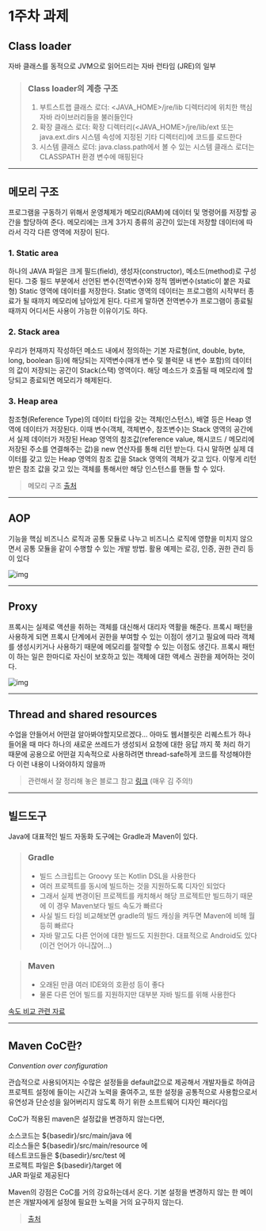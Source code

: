 # 1주차 과제

## Class loader

자바 클래스를 동적으로 JVM으로 읽어드리는 자바 런타임 (JRE)의 일부

>### Class loader의 계층 구조
>
>1. 부트스트랩 클래스 로더: <JAVA_HOME>/jre/lib 디렉터리에 위치한 핵심 자바 라이브러리들을 불러들인다
>2. 확장 클래스 로더: 확장 디렉터리(<JAVA_HOME>/jre/lib/ext 또는 java.ext.dirs 시스템 속성에 지정된 기타 디렉터리)에 코드를 로드한다
>3. 시스템 클래스 로더: java.class.path에서 볼 수 있는 시스템 클래스 로더는 CLASSPATH 환경 변수에 매핑된다

---

## 메모리 구조

프로그램을 구동하기 위해서 운영체제가 메모리(RAM)에 데이터 및 명령어를 저장할 공간을 할당하여 준다. 메모리에는 크게 3가지 종류의 공간이 있는데 저장할 데이터에 따라서 각각 다른 영역에 저장이 된다.

### 1. Static area

 하나의 JAVA 파일은 크게 필드(field), 생성자(constructor), 메소드(method)로 구성된다. 그중 필드 부분에서 선언된 변수(전역변수)와 정적 멤버변수(static이 붙은 자료형) Static 영역에 데이터를 저장한다. Static 영역의 데이터는 프로그램의 시작부터 종료가 될 때까지 메모리에 남아있게 된다. 다르게 말하면 전역변수가 프로그램이 종료될 때까지 어디서든 사용이 가능한 이유이기도 하다.

### 2. Stack area

우리가 현재까지 작성하던 메소드 내에서 정의하는 기본 자료형(int, double, byte, long, boolean 등)에 해당되는 지역변수(매개 변수 및 블럭문 내 변수 포함)의 데이터의 값이 저장되는 공간이 Stack(스택) 영역이다. 해당 메소드가 호출될 때 메모리에 할당되고 종료되면 메모리가 해제된다.

### 3. Heap area

참조형(Reference Type)의 데이터 타입을 갖는 객체(인스턴스), 배열 등은 Heap 영역에 데이터가 저장된다. 이때 변수(객체, 객체변수, 참조변수)는 Stack 영역의 공간에서 실제 데이터가 저장된 Heap 영역의 참조값(reference value, 해시코드 / 메모리에 저장된 주소를 연결해주는 값)을 new 연산자를 통해 리턴 받는다. 다시 말하면 실제 데이터를 갖고 있는 Heap 영역의 참조 값을 Stack 영역의 객체가 갖고 있다. 이렇게 리턴 받은 참조 값을 갖고 있는 객체를 통해서만 해당 인스턴스를 핸들 할 수 있다.

> 메모리 구조 [출처](http://blog.naver.com/PostView.nhn?blogId=heartflow89&logNo=220954420688)

---

## AOP

기능을 핵심 비즈니스 로직과 공통 모듈로 나누고 비즈니스 로직에 영향을 미치지 않으면서 공통 모듈을 같이 수행할 수 있는 개발 방법. 활용 예제는 로깅, 인증, 권한 관리 등이 있다

![img](https://t1.daumcdn.net/cfile/tistory/11110A0C4AA116EE33)

---

## Proxy

프록시는 실제로 액션을 취하는 객체를 대신해서 대리자 역활을 해준다. 프록시 패턴을 사용하게 되면 프록시 단계에서 권한을 부여할 수 있는 이점이 생기고 필요에 따라 객체를 생성시키거나 사용하기 때문에 메모리를 절약할 수 있는 이점도 생긴다. 프록시 패턴이 하는 일은 한마디로 자신이 보호하고 있는 객체에 대한 액세스 권한을 제어하는 것이다.

![img](https://t1.daumcdn.net/cfile/tistory/275FCE5054CE384F13)

---

## Thread and shared resources

수업을 안들어서 어떤걸 알아봐야할지모르겠다...
아마도 웹서블릿은 리퀘스트가 하나 들어올 때 마다 하나의 새로운 쓰레드가 생성되서 요청에 대한 응답 까지 쭉 처리 하기 때문에 공용으로 어떤걸 지속적으로 사용하려면 thread-safe하게 코드를 작성해야한다 이런 내용이 나와야하지 않을까

> 관련해서 잘 정리해 놓은 블로그 참고 [링크](http://tutorials.jenkov.com/java-concurrency/index.html) (매우 김 주의!)

---

## 빌드도구

Java에 대표적인 빌드 자동화 도구에는 Gradle과 Maven이 있다.

>### Gradle
>
>- 빌드 스크립트는 Groovy 또는 Kotlin DSL을 사용한다
>- 여러 프로젝트를 동시에 빌드하는 것을 지원하도록 디자인 되었다
>- 그래서 실제 변경이된 프로젝트를 캐치해서 해당 프로젝트만 빌드하기 때문에 이 경우 Maven보다 빌드 속도가 빠르다
>- 사실 빌드 타임 비교해보면 gradle의 빌드 캐싱을 켜두면 Maven에 비해 월등히 빠르다
>- 자바 말고도 다른 언어에 대한 빌드도 지원한다. 대표적으로 Android도 있다 (이건 언어가 아니잖어...)

>### Maven
>
>- 오래된 만큼 여러 IDE와의 호환성 등이 좋다
>- 물론 다른 언어 빌드를 지원하지만 대부분 자바 빌드를 위해 사용한다

[속도 비교 관련 자료](http://bkim.tistory.com/13)

---

## Maven CoC란?

*Convention over configuration*

관습적으로 사용되어지는 수많은 설정들을 default값으로 제공해서 개발자들로 하여금 프로젝트 설정에 들이는 시간과 노력을 줄여주고, 또한 설정을 공통적으로 사용함으로서 유연성과 단순성을 잃어버리지 않도록 하기 위한 소프트웨어 디자인 패러다임

CoC가 적용된 maven은 설정값을 변경하지 않는다면,

소스코드는 ${basedir}/src/main/java 에  
리소스들은 ${basedir}/src/main/resource 에  
테스트코드들은 ${basedir}/src/test 에  
프로젝트 파일은 ${basedir}/target 에  
JAR 파일로 제공된다  

Maven의 강점은 CoC를 거의 강요하는데서 온다. 기본 설정을 변경하지 않는 한 메이븐은 개발자에게 설정에 필요한 노력을 거의 요구하지 않는다.

> [출처](https://eminentstar.github.io/2017/07/07/about-maven.html)
